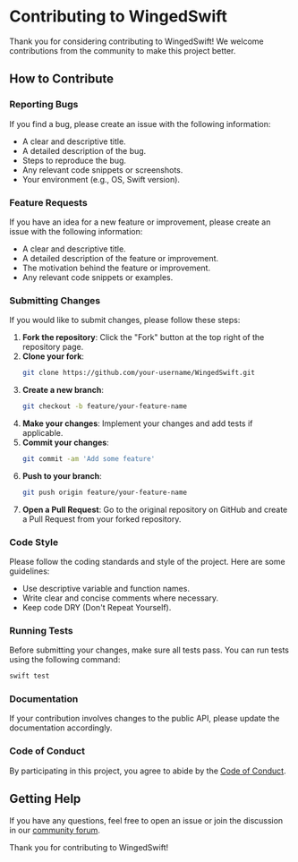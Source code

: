 # Contributing to WingedSwift

Thank you for considering contributing to WingedSwift! We welcome contributions from the community to make this project better.

## How to Contribute

### Reporting Bugs

If you find a bug, please create an issue with the following information:
- A clear and descriptive title.
- A detailed description of the bug.
- Steps to reproduce the bug.
- Any relevant code snippets or screenshots.
- Your environment (e.g., OS, Swift version).

### Feature Requests

If you have an idea for a new feature or improvement, please create an issue with the following information:
- A clear and descriptive title.
- A detailed description of the feature or improvement.
- The motivation behind the feature or improvement.
- Any relevant code snippets or examples.

### Submitting Changes

If you would like to submit changes, please follow these steps:

1. **Fork the repository**: Click the "Fork" button at the top right of the repository page.
2. **Clone your fork**: 
   ```bash
   git clone https://github.com/your-username/WingedSwift.git
   ```
3. **Create a new branch**: 
   ```bash
   git checkout -b feature/your-feature-name
   ```
4. **Make your changes**: Implement your changes and add tests if applicable.
5. **Commit your changes**: 
   ```bash
   git commit -am 'Add some feature'
   ```
6. **Push to your branch**: 
   ```bash
   git push origin feature/your-feature-name
   ```
7. **Open a Pull Request**: Go to the original repository on GitHub and create a Pull Request from your forked repository.

### Code Style

Please follow the coding standards and style of the project. Here are some guidelines:
- Use descriptive variable and function names.
- Write clear and concise comments where necessary.
- Keep code DRY (Don't Repeat Yourself).

### Running Tests

Before submitting your changes, make sure all tests pass. You can run tests using the following command:

```bash
swift test
```

### Documentation

If your contribution involves changes to the public API, please update the documentation accordingly.

### Code of Conduct

By participating in this project, you agree to abide by the [Code of Conduct](CODE_OF_CONDUCT.md).

## Getting Help

If you have any questions, feel free to open an issue or join the discussion in our [community forum](#).

Thank you for contributing to WingedSwift!
